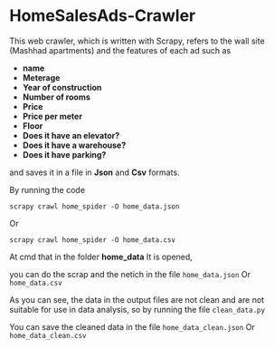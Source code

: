 # HomeSalesAds-Crawler

This web crawler, which is written with Scrapy, refers to the wall site (Mashhad apartments) and the features of each ad such as
+ **name**
+ **Meterage**
+ **Year of construction**
+ **Number of rooms**
+ **Price**
+ **Price per meter**
+ **Floor**
+ **Does it have an elevator?**
+ **Does it have a warehouse?**
+ **Does it have parking?**

and saves it in a file in **Json** and **Csv** formats.

By running the code
```
scrapy crawl home_spider -O home_data.json
```
Or

```
scrapy crawl home_spider -O home_data.csv
```
At
cmd
that in the folder **home_data**
It is opened,

you can do the scrap and the netich in the file
`home_data.json`
Or
`home_data.csv`

As you can see, the data in the output files are not clean and are not suitable for use in data analysis, so by running the file
`clean_data.py`

You can save the cleaned data in the file
`home_data_clean.json`
Or
`home_data_clean.csv`
